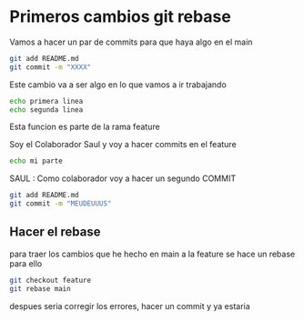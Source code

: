 # Primeros cambios git rebase
Vamos a hacer un par de commits para que haya algo en el main

```bash
git add README.md
git commit -m "XXXX"
```

Este cambio va a ser algo en lo que vamos a ir trabajando
```bash
echo primera linea
echo segunda linea
```

Esta funcion es parte de la rama feature


Soy el Colaborador Saul y voy a hacer commits en el feature
```bash
echo mi parte
```

SAUL : Como colaborador voy a hacer un segundo COMMIT

```bash
git add README.md
git commit -m "MEUDEUUUS"
```


## Hacer el rebase
para traer los cambios que he hecho en main a la feature se hace un rebase
para ello
```bash
git checkout feature
git rebase main
```
despues seria corregir los errores, hacer un commit y ya estaria